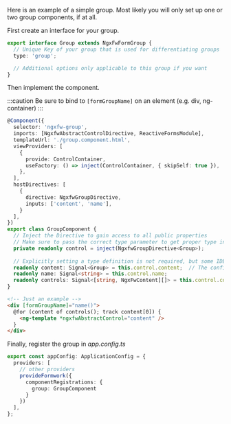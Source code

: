 Here is an example of a simple group. Most likely you will only set up one or two group components, if at all.

First create an interface for your group.

```ts title="group.type.ts"
export interface Group extends NgxFwFormGroup {
  // Unique Key of your group that is used for differentiating groups
  type: 'group';

  // Additional options only applicable to this group if you want
}
```

Then implement the component.

:::caution
Be sure to bind to `[formGroupName]` on an element (e.g. div, ng-container)
:::

```ts title="group.component.ts"  group="group-minimal"
@Component({
  selector: 'ngxfw-group',
  imports: [NgxfwAbstractControlDirective, ReactiveFormsModule],
  templateUrl: './group.component.html',
  viewProviders: [
    {
      provide: ControlContainer,
      useFactory: () => inject(ControlContainer, { skipSelf: true }),
    },
  ],
  hostDirectives: [
    {
      directive: NgxfwGroupDirective,
      inputs: ['content', 'name'],
    }
  ],
})
export class GroupComponent {
  // Inject the Directive to gain access to all public properties
  // Make sure to pass the correct type parameter to get proper type information
  private readonly control = inject(NgxfwGroupDirective<Group>);
  
  // Explicitly setting a type definition is not required, but some IDEs work better if they are present
  readonly content: Signal<Group> = this.control.content;  // The configuration object of the group instance
  readonly name: Signal<string> = this.control.name;
  readonly controls: Signal<[string, NgxFwContent][]> = this.control.controls;
}
```

```html title="group.component.html" group="group-minimal"
<!-- Just an example -->
<div [formGroupName]="name()">
  @for (content of controls(); track content[0]) {
    <ng-template *ngxfwAbstractControl="content" />
  }
</div>
```

Finally, register the group in _app.config.ts_

```ts title="app.config.ts"
export const appConfig: ApplicationConfig = {
  providers: [
    // other providers
    provideFormwork({
      componentRegistrations: {
        group: GroupComponent
      }
    })
  ],
};
```
